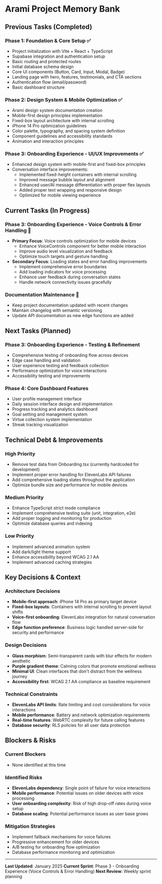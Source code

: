 # Arami Project Memory Bank

## Previous Tasks (Completed)

### Phase 1: Foundation & Core Setup ✅
- Project initialization with Vite + React + TypeScript
- Supabase integration and authentication setup
- Basic routing and protected routes
- Initial database schema design
- Core UI components (Button, Card, Input, Modal, Badge)
- Landing page with hero, features, testimonials, and CTA sections
- Authentication flow (email/password)
- Basic dashboard structure

### Phase 2: Design System & Mobile Optimization ✅
- Arami design system documentation creation
- Mobile-first design principles implementation
- Fixed-box layout architecture with internal scrolling
- iPhone 14 Pro optimization guidelines
- Color palette, typography, and spacing system definition
- Component guidelines and accessibility standards
- Animation and interaction principles

### Phase 3: Onboarding Experience - UI/UX Improvements ✅
- Enhanced design system with mobile-first and fixed-box principles
- Conversation interface improvements:
  - Implemented fixed-height containers with internal scrolling
  - Improved message bubble layout and alignment
  - Enhanced user/AI message differentiation with proper flex layouts
  - Added proper text wrapping and responsive design
  - Optimized for mobile viewing experience

## Current Tasks (In Progress)

### Phase 3: Onboarding Experience - Voice Controls & Error Handling 🔄
- **Primary Focus**: Voice controls optimization for mobile devices
  - Enhance VoiceControls component for better mobile interaction
  - Improve audio level visualization and feedback
  - Optimize touch targets and gesture handling
- **Secondary Focus**: Loading states and error handling improvements
  - Implement comprehensive error boundaries
  - Add loading indicators for voice processing
  - Enhance user feedback during conversation states
  - Handle network connectivity issues gracefully

### Documentation Maintenance 🔄
- Keep project documentation updated with recent changes
- Maintain changelog with semantic versioning
- Update API documentation as new edge functions are added

## Next Tasks (Planned)

### Phase 3: Onboarding Experience - Testing & Refinement
- Comprehensive testing of onboarding flow across devices
- Edge case handling and validation
- User experience testing and feedback collection
- Performance optimization for voice interactions
- Accessibility testing and improvements

### Phase 4: Core Dashboard Features
- User profile management interface
- Daily session interface design and implementation
- Progress tracking and analytics dashboard
- Goal setting and management system
- Virtue collection system implementation
- Streak tracking visualization

## Technical Debt & Improvements

### High Priority
- Remove test data from Onboarding.tsx (currently hardcoded for development)
- Implement proper error handling for ElevenLabs API failures
- Add comprehensive loading states throughout the application
- Optimize bundle size and performance for mobile devices

### Medium Priority
- Enhance TypeScript strict mode compliance
- Implement comprehensive testing suite (unit, integration, e2e)
- Add proper logging and monitoring for production
- Optimize database queries and indexing

### Low Priority
- Implement advanced animation system
- Add dark/light theme support
- Enhance accessibility beyond WCAG 2.1 AA
- Implement advanced caching strategies

## Key Decisions & Context

### Architecture Decisions
- **Mobile-first approach**: iPhone 14 Pro as primary target device
- **Fixed-box layouts**: Containers with internal scrolling to prevent layout shifts
- **Voice-first onboarding**: ElevenLabs integration for natural conversation flow
- **Edge function preference**: Business logic handled server-side for security and performance

### Design Decisions
- **Glass morphism**: Semi-transparent cards with blur effects for modern aesthetic
- **Purple gradient theme**: Calming colors that promote emotional wellness
- **Minimal UI**: Clean interfaces that don't distract from the wellness journey
- **Accessibility first**: WCAG 2.1 AA compliance as baseline requirement

### Technical Constraints
- **ElevenLabs API limits**: Rate limiting and cost considerations for voice interactions
- **Mobile performance**: Battery and network optimization requirements
- **Real-time features**: WebRTC complexity for future calling features
- **Database security**: RLS policies for all user data protection

## Blockers & Risks

### Current Blockers
- None identified at this time

### Identified Risks
- **ElevenLabs dependency**: Single point of failure for voice interactions
- **Mobile performance**: Potential issues on older devices with voice processing
- **User onboarding complexity**: Risk of high drop-off rates during voice setup
- **Database scaling**: Potential performance issues as user base grows

### Mitigation Strategies
- Implement fallback mechanisms for voice failures
- Progressive enhancement for older devices
- A/B testing for onboarding flow optimization
- Database performance monitoring and optimization

---

**Last Updated**: January 2025
**Current Sprint**: Phase 3 - Onboarding Experience (Voice Controls & Error Handling)
**Next Review**: Weekly sprint planning